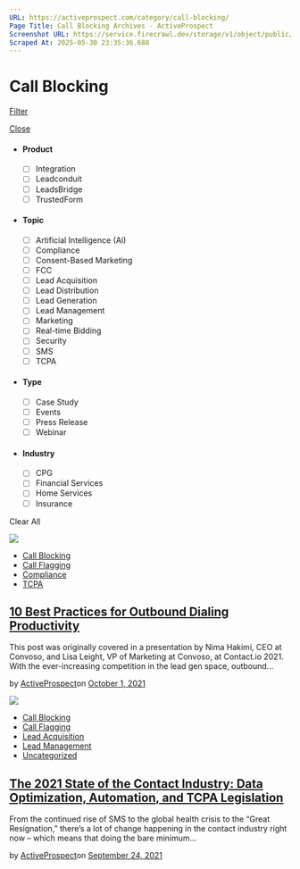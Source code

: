 ```yaml
---
URL: https://activeprospect.com/category/call-blocking/
Page Title: Call Blocking Archives - ActiveProspect
Screenshot URL: https://service.firecrawl.dev/storage/v1/object/public/media/screenshot-45c92b69-6cff-428f-a0da-89f5057ae3ee.png
Scraped At: 2025-05-30 23:35:36.688
---
```

# Call Blocking

[Filter](https://activeprospect.com/category/call-blocking/#)

[Close](https://activeprospect.com/category/call-blocking/#)

- #### Product


  - [ ] Integration
  - [ ] Leadconduit
  - [ ] LeadsBridge
  - [ ] TrustedForm
- #### Topic


  - [ ] Artificial Intelligence (Ai)
  - [ ] Compliance
  - [ ] Consent-Based Marketing
  - [ ] FCC
  - [ ] Lead Acquisition
  - [ ] Lead Distribution
  - [ ] Lead Generation
  - [ ] Lead Management
  - [ ] Marketing
  - [ ] Real-time Bidding
  - [ ] Security
  - [ ] SMS
  - [ ] TCPA
- #### Type


  - [ ] Case Study
  - [ ] Events
  - [ ] Press Release
  - [ ] Webinar
- #### Industry


  - [ ] CPG
  - [ ] Financial Services
  - [ ] Home Services
  - [ ] Insurance

Clear All

![](https://activeprospect.com/wp-content/uploads/2021/10/outbounddialing_feat-400x300.png)

- [Call Blocking](https://activeprospect.com/category/call-blocking/)
- [Call Flagging](https://activeprospect.com/category/call-flagging/)
- [Compliance](https://activeprospect.com/category/compliance/)
- [TCPA](https://activeprospect.com/category/tcpa/)

## [10 Best Practices for Outbound Dialing Productivity](https://activeprospect.com/blog/10-best-practices-for-outbound-dialing-productivity/)

This post was originally covered in a presentation by Nima Hakimi, CEO at Convoso, and Lisa Leight, VP of Marketing at Convoso, at Contact.io 2021. With the ever-increasing competition in the lead gen space, outbound…

by [ActiveProspect](https://activeprospect.com/author/activeprospect/)on [October 1, 2021](https://activeprospect.com/blog/10-best-practices-for-outbound-dialing-productivity/)

![](https://activeprospect.com/wp-content/uploads/2021/09/2021contact_feat-400x300.png)

- [Call Blocking](https://activeprospect.com/category/call-blocking/)
- [Call Flagging](https://activeprospect.com/category/call-flagging/)
- [Lead Acquisition](https://activeprospect.com/category/lead-acquisition/)
- [Lead Management](https://activeprospect.com/category/lead-management/)
- [Uncategorized](https://activeprospect.com/category/uncategorized/)

## [The 2021 State of the Contact Industry: Data Optimization, Automation, and TCPA Legislation](https://activeprospect.com/blog/the-2021-state-of-the-contact-industry-data-optimization-automation-and-tcpa-legislation/)

From the continued rise of SMS to the global health crisis to the “Great Resignation,” there’s a lot of change happening in the contact industry right now – which means that doing the bare minimum…

by [ActiveProspect](https://activeprospect.com/author/activeprospect/)on [September 24, 2021](https://activeprospect.com/blog/the-2021-state-of-the-contact-industry-data-optimization-automation-and-tcpa-legislation/)

